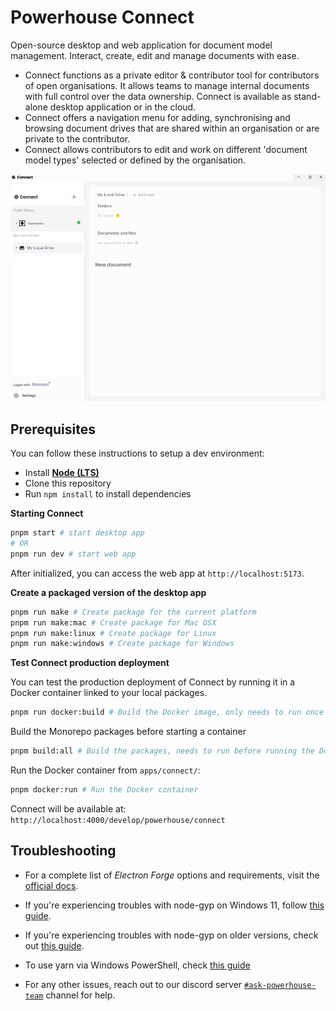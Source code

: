 # Powerhouse Connect

Open-source desktop and web application for document model management.
Interact, create, edit and manage documents with ease.

- Connect functions as a private editor & contributor tool for contributors of open organisations. It allows teams to manage internal documents with full control over the data ownership. Connect is available as stand-alone desktop application or in the cloud.
- Connect offers a navigation menu for adding, synchronising and browsing document drives that are shared within an organisation or are private to the contributor.
- Connect allows contributors to edit and work on different 'document model types' selected or defined by the organisation.

![app](./.github/app.png)

## Prerequisites

You can follow these instructions to setup a dev environment:

- Install [**Node (LTS)**](https://nodejs.org/en/download/)
- Clone this repository
- Run `npm install` to install dependencies

**Starting Connect**

```bash
pnpm start # start desktop app
# OR
pnpm run dev # start web app
```

After initialized, you can access the web app at `http://localhost:5173`.

**Create a packaged version of the desktop app**

```bash
pnpm run make # Create package for the current platform
pnpm run make:mac # Create package for Mac OSX
pnpm run make:linux # Create package for Linux
pnpm run make:windows # Create package for Windows
```

**Test Connect production deployment**

You can test the production deployment of Connect by running it in a Docker container linked to your local packages.

```bash
pnpm run docker:build # Build the Docker image, only needs to run once
```

Build the Monorepo packages before starting a container

```bash
pnpm build:all # Build the packages, needs to run before running the Docker container
```

Run the Docker container from `apps/connect/`:

```bash
pnpm docker:run # Run the Docker container
```

Connect will be available at: `http://localhost:4000/develop/powerhouse/connect`

## Troubleshooting

- For a complete list of _Electron Forge_ options and requirements, visit the [official docs](https://github.com/electron-userland/electron-forge#usage).

- If you're experiencing troubles with node-gyp on Windows 11, follow [this guide](https://devkimchi.com/2021/11/26/troubleshooting-node-gyp-package-on-windows11/).

- If you're experiencing troubles with node-gyp on older versions, check out [this guide](https://spin.atomicobject.com/2019/03/27/node-gyp-windows/).

- To use yarn via Windows PowerShell, check [this guide](https://bobbyhadz.com/blog/yarn-cannot-be-loaded-running-scripts-disabled)

- For any other issues, reach out to our discord server [`#ask-powerhouse-team`](https://discord.com/channels/815917281728659516/883285185595047937) channel for help.
